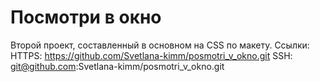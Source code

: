 # **Посмотри в окно**
Второй проект, составленный в основном на CSS по макету. 
Ссылки:
 HTTPS: https://github.com/Svetlana-kimm/posmotri_v_okno.git
 SSH: git@github.com:Svetlana-kimm/posmotri_v_okno.git
